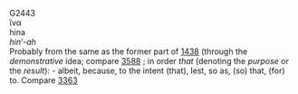 <body>
  <p>G2443<br>  ἵνα  <br> hina  <br><i>hin‘-ah </i><br>Probably from the same as the former part of <a href="g1438.htm">1438</a> (through the <i>demonstrative</i> idea; compare <a href="g3588.htm">3588</a> ; in order <i>that</i> (denoting the <i>purpose</i> or the <i>result</i>): - albeit, because, to the intent (that), lest, so as, (so) that, (for) to. Compare <a href="g3363.htm">3363</a> <br></p>
 </body>